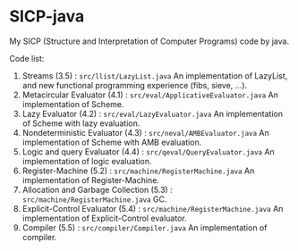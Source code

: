 # SICP-java
My SICP (Structure and Interpretation of Computer Programs) code by java.

Code list:

1. Streams (3.5) : `src/llist/LazyList.java` An implementation of LazyList, and new functional programming experience (fibs, sieve, ...).
2. Metacircular Evaluator (4.1) : `src/eval/ApplicativeEvaluator.java` An implementation of Scheme.
3. Lazy Evaluator (4.2) : `src/eval/LazyEvaluator.java` An implementation of Scheme with lazy evaluation.
4. Nondeterministic Evaluator (4.3) : `src/neval/AMBEvaluator.java` An implementation of Scheme with AMB evaluation.
5. Logic and query Evaluator (4.4) : `src/qeval/QueryEvaluator.java` An implementation of logic evaluation.
6. Register-Machine (5.2) : `src/machine/RegisterMachine.java` An implementation of Register-Machine.
7. Allocation and Garbage Collection (5.3) : `src/machine/RegisterMachine.java` GC.
8. Explicit-Control Evaluator (5.4) : `src/machine/RegisterMachine.java` An implementation of Explicit-Control evaluator.
9. Compiler (5.5) : `src/compiler/Compiler.java` An implementation of compiler.
